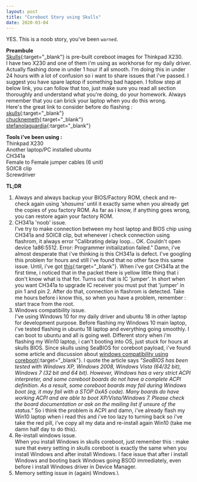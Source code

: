 ```yaml
---
layout: post
title: "Coreboot Story using Skulls"
date: 2020-03-04
---
```


YES. This is a noob story, you've been `warned`.
 
**Preambule** \
[Skulls](https://github.com/merge/skulls){:target="_blank"}  is pre-built coreboot images for Thinkpad X230.\
I have two X230 and one of them i'm using as workhorse for my daily driver. 
Actually flashing done in under 1 hour if all smooth. I'm doing this in under 24 hours with a lot of confusion so i want to share issues that i've passed. I suggest you have spare laptop if something bad happen.
I follow step at below link, you can follow that too, just make sure you read all section thoroughly and understand what you're doing, do your homework.
Always remember that you can brick your laptop when you do this wrong.\
Here's the great link to consider before do flashing :\
[skulls](https://github.com/merge/skulls/blob/master/x230/README.md){:target="_blank"}\
[chucknemeth](https://www.chucknemeth.com/laptop/lenovo-x230/flash-lenovo-x230-coreboot){:target="_blank"}\
[stefanolaguardia](https://www.stefanolaguardia.eu/2019/06/08/howto-install-coreboot-and-disable-intel-me-on-lenovo-thinkpad-x230/){:target="_blank"}

**Tools i've been using :**\
Thinkpad X230\
Another laptop/PC installed ubuntu\
CH341a\
Female to Female jumper cables (6 unit)\
SOIC8 clip\
Screwdriver

**TL;DR**
1. Always and always backup your BIOS/Factory ROM, check and re-check again using *'shasums'* until it exactly same when you already get the copies of you factory
ROM. As far as i know, if anything goes wrong, you can restore again your factory ROM.
2. CH341a 'noob' issue.\
I've try to make connection between my host laptop and BIOS chip using CH341a and SOIC8 clip, but whenever i check connection using flashrom, 
it always error "Calibrating delay loop... OK. Couldn't open device 1a86:5512. Error: Programmer initialization failed."
Damn, i've almost desperate that i've thinking is this CH341a is defect. I've googling this problem for hours and still i've found that no other face
this same issue. Until, i've got [this](https://axlforsat.wordpress.com/2018/08/05/tutorial-flash-ic-reciever-dengan-ch341a-dan-test-clip/){:target="_blank"}.
When i've got CH341a at the first time, i noticed that in the packet there is yellow little thing that i don't know what is that for. Turns out that is IC
'jumper'.
In short when you want CH341a to upgrade IC receiver you must put that 'jumper' in pin 1 and pin 2. After do that, connection in flashrom is detected.
Take me hours before i know this, so when you have a problem, remember : start trace from the root.
3. Windows compatibility issue.\
I've using Windows 10 for my daily driver and ubuntu 18 in other laptop for development purpose. Before flashing my Windows 10 main laptop, i've tested flashing in
ubuntu 18 laptop and everything going smoothly. I can boot to ubuntu and all is going well. Different story when i'm flashing my Win10 laptop, i can't booting into
OS, just stuck for hours at skulls BIOS. Since skulls using SeaBIOS for coreboot payload, i've found some article and discussion about [windows compatibility using
coreboot](https://www.coreboot.org/SeaBIOS#Windows){:target="_blank"}. I quote the article says *"SeaBIOS has been tested with Windows XP, Windows 2008, Windows Vista (64/32 bit), Windows 7 (32 bit and 64 bit). However, Windows has a very strict ACPI interpreter, and some coreboot boards do not have a complete ACPI definition. As a result, some coreboot boards may fail during Windows boot (eg, it may fail with a STOP 0xA5 code). Many boards do have working ACPI and are able to boot XP/Vista/Windows 7. Please check the board documentation or ask on the mailing list if unsure of the status."* So i think the problem is ACPI and damn, i've already flash my Win10 laptop when i read this and i've too lazy to turning back so i've take the red pill, i've copy all my data and re-install again Win10 (take me damn half day to do this).
4. Re-install windows issue.\
When you install Windows in skulls coreboot, just remember this : make sure that every setting in skulls coreboot is exactly the same when you install Windows and
after install Windows. I face issue that after i install Windows and booting back Windows going BSOD immediately, even before i install Windows driver in Device
Manager.
5. Memory setting issue in (again) Windows.\

 
